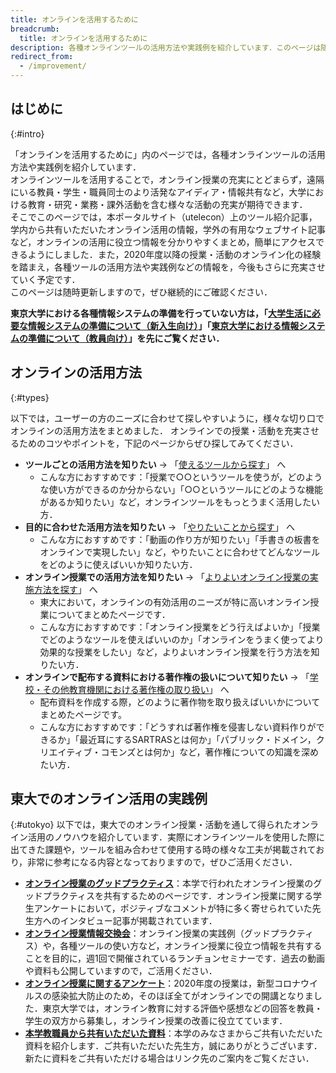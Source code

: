 ```yaml
---
title: オンラインを活用するために
breadcrumb:
  title: オンラインを活用するために
description: 各種オンラインツールの活用方法や実践例を紹介しています．このページは随時更新しますので，ぜひ継続的にご確認ください．
redirect_from:
  - /improvement/
---
```


## はじめに
{:#intro}

「オンラインを活用するために」内のページでは，各種オンラインツールの活用方法や実践例を紹介しています．  
オンラインツールを活用することで，オンライン授業の充実にとどまらず，遠隔にいる教員・学生・職員同士のより活発なアイディア・情報共有など，大学における教育・研究・業務・課外活動を含む様々な活動の充実が期待できます．  
そこでこのページでは，本ポータルサイト（utelecon）上のツール紹介記事，学内から共有いただいたオンライン活用の情報，学外の有用なウェブサイト記事など，オンラインの活用に役立つ情報を分かりやすくまとめ，簡単にアクセスできるようにしました．また，2020年度以降の授業・活動のオンライン化の経験を踏まえ，各種ツールの活用方法や実践例などの情報を，今後もさらに充実させていく予定です．  
このページは随時更新しますので，ぜひ継続的にご確認ください．

**東京大学における各種情報システムの準備を行っていない方は，「[大学生活に必要な情報システムの準備について（新入生向け）](/oc/)」「[東京大学における情報システムの準備について（教員向け）](/faculty_members/)」を先にご覧ください．**

## オンラインの活用方法
{:#types}

以下では，ユーザーの方のニーズに合わせて探しやすいように，様々な切り口でオンラインの活用方法をまとめました．
オンラインでの授業・活動を充実させるためのコツやポイントを，下記のページからぜひ探してみてください．

- **ツールごとの活用方法を知りたい** → 「[使えるツールから探す](tools)」 へ
  - こんな方におすすめです：「授業で○○というツールを使うが，どのような使い方ができるのか分からない」「○○というツールにどのような機能があるか知りたい」など，オンラインツールをもっとうまく活用したい方．  
- **目的に合わせた活用方法を知りたい** → 「[やりたいことから探す](topics/)」 へ
  - こんな方におすすめです：「動画の作り方が知りたい」「手書きの板書をオンラインで実現したい」など，やりたいことに合わせてどんなツールをどのように使えばいいか知りたい方．  
- **オンライン授業での活用方法を知りたい** → 「[よりよいオンライン授業の実施方法を探す](courses)」 へ
  - 東大において，オンラインの有効活用のニーズが特に高いオンライン授業についてまとめたページです．
  - こんな方におすすめです：「オンライン授業をどう行えばよいか」「授業でどのようなツールを使えばいいのか」「オンラインをうまく使ってより効果的な授業をしたい」など，よりよいオンライン授業を行う方法を知りたい方．
- **オンラインで配布する資料における著作権の扱いについて知りたい** → 「[学校・その他教育機関における著作権の取り扱い](/articles/copyright/)」 へ
  - 配布資料を作成する際，どのように著作物を取り扱えばいいかについてまとめたページです。
  - こんな方におすすめです：「どうすれば著作権を侵害しない資料作りができるか」「最近耳にするSARTRASとは何か」「パブリック・ドメイン，クリエイティブ・コモンズとは何か」など，著作権についての知識を深めたい方．

<!----
  (将来的にオンライン授業での活用方法以外のコンテンツを追加する場合、上記リストの3項目目を以下に書き換えるとよい)

  - シチュエーションに合わせた活用方法を知りたい
	  - [教育活動でのオンライン活用方法(よりよいオンライン授業の実施方法)を探す](courses) へ  
		  - こんな方におすすめです：
	  - [研究活動でのオンライン活用方法を探す](xxxxxx) へ
		  - こんな方におすすめです：
    - [学生の課外活動でのオンライン活用方法を探す(xxxxxx)へ] 
		  - こんな方におすすめです：
    - [業務でのオンライン活用方法を探す(xxxxxx)へ] 
		  -こんな方におすすめです：
---->


## 東大でのオンライン活用の実践例
{:#utokyo}
以下では，東大でのオンライン授業・活動を通して得られたオンライン活用のノウハウを紹介しています．実際にオンラインツールを使用した際に出てきた課題や，ツールを組み合わせて使用する時の様々な工夫が掲載されており，非常に参考になる内容となっておりますので，ぜひご活用ください．

- **[オンライン授業のグッドプラクティス](/good-practice/)**：本学で行われたオンライン授業のグッドプラクティスを共有するためのページです．オンライン授業に関する学生アンケートにおいて，ポジティブなコメントが特に多く寄せられていた先生方へのインタビュー記事が掲載されています．
- **[オンライン授業情報交換会](/events/luncheon/)**：オンライン授業の実践例（グッドプラクティス）や，各種ツールの使い方など，オンライン授業に役立つ情報を共有することを目的に，週1回で開催されているランチョンセミナーです．過去の動画や資料も公開していますので，ご活用ください．
- **[オンライン授業に関するアンケート](/questionnaire/)**：2020年度の授業は，新型コロナウイルスの感染拡⼤防止のため，そのほぼ全てがオンラインでの開講となりました．東京大学では，オンライン教育に対する評価や感想などの回答を教員・学生の双方から募集し，オンライン授業の改善に役立てています．
- **[本学教職員から共有いただいた資料](shared/)**：本学のみなさまからご共有いただいた資料を紹介します．ご共有いただいた先生方，誠にありがとうございます． 新たに資料をご共有いただける場合はリンク先のご案内をご覧ください．



<!---- 
  ## 記事一覧
  以下のページでは，今までに作成されたuteleconの記事の一覧を確認する事ができます．
  → **[記事一覧（準備中）](#)**
---->

